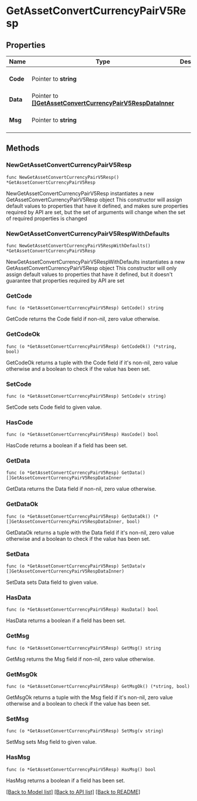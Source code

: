 # GetAssetConvertCurrencyPairV5Resp

## Properties

Name | Type | Description | Notes
------------ | ------------- | ------------- | -------------
**Code** | Pointer to **string** |  | [optional] [default to ""]
**Data** | Pointer to [**[]GetAssetConvertCurrencyPairV5RespDataInner**](GetAssetConvertCurrencyPairV5RespDataInner.md) |  | [optional] 
**Msg** | Pointer to **string** |  | [optional] [default to ""]

## Methods

### NewGetAssetConvertCurrencyPairV5Resp

`func NewGetAssetConvertCurrencyPairV5Resp() *GetAssetConvertCurrencyPairV5Resp`

NewGetAssetConvertCurrencyPairV5Resp instantiates a new GetAssetConvertCurrencyPairV5Resp object
This constructor will assign default values to properties that have it defined,
and makes sure properties required by API are set, but the set of arguments
will change when the set of required properties is changed

### NewGetAssetConvertCurrencyPairV5RespWithDefaults

`func NewGetAssetConvertCurrencyPairV5RespWithDefaults() *GetAssetConvertCurrencyPairV5Resp`

NewGetAssetConvertCurrencyPairV5RespWithDefaults instantiates a new GetAssetConvertCurrencyPairV5Resp object
This constructor will only assign default values to properties that have it defined,
but it doesn't guarantee that properties required by API are set

### GetCode

`func (o *GetAssetConvertCurrencyPairV5Resp) GetCode() string`

GetCode returns the Code field if non-nil, zero value otherwise.

### GetCodeOk

`func (o *GetAssetConvertCurrencyPairV5Resp) GetCodeOk() (*string, bool)`

GetCodeOk returns a tuple with the Code field if it's non-nil, zero value otherwise
and a boolean to check if the value has been set.

### SetCode

`func (o *GetAssetConvertCurrencyPairV5Resp) SetCode(v string)`

SetCode sets Code field to given value.

### HasCode

`func (o *GetAssetConvertCurrencyPairV5Resp) HasCode() bool`

HasCode returns a boolean if a field has been set.

### GetData

`func (o *GetAssetConvertCurrencyPairV5Resp) GetData() []GetAssetConvertCurrencyPairV5RespDataInner`

GetData returns the Data field if non-nil, zero value otherwise.

### GetDataOk

`func (o *GetAssetConvertCurrencyPairV5Resp) GetDataOk() (*[]GetAssetConvertCurrencyPairV5RespDataInner, bool)`

GetDataOk returns a tuple with the Data field if it's non-nil, zero value otherwise
and a boolean to check if the value has been set.

### SetData

`func (o *GetAssetConvertCurrencyPairV5Resp) SetData(v []GetAssetConvertCurrencyPairV5RespDataInner)`

SetData sets Data field to given value.

### HasData

`func (o *GetAssetConvertCurrencyPairV5Resp) HasData() bool`

HasData returns a boolean if a field has been set.

### GetMsg

`func (o *GetAssetConvertCurrencyPairV5Resp) GetMsg() string`

GetMsg returns the Msg field if non-nil, zero value otherwise.

### GetMsgOk

`func (o *GetAssetConvertCurrencyPairV5Resp) GetMsgOk() (*string, bool)`

GetMsgOk returns a tuple with the Msg field if it's non-nil, zero value otherwise
and a boolean to check if the value has been set.

### SetMsg

`func (o *GetAssetConvertCurrencyPairV5Resp) SetMsg(v string)`

SetMsg sets Msg field to given value.

### HasMsg

`func (o *GetAssetConvertCurrencyPairV5Resp) HasMsg() bool`

HasMsg returns a boolean if a field has been set.


[[Back to Model list]](../README.md#documentation-for-models) [[Back to API list]](../README.md#documentation-for-api-endpoints) [[Back to README]](../README.md)


